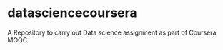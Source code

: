 datasciencecoursera
===================

A Repository to carry out Data science assignment as part of Coursera MOOC
